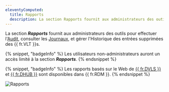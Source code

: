 ```yaml
---
eleventyComputed:
  title: Rapports
  description: La section Rapports fournit aux administrateurs des outils pour effectuer l'Audit, consulter les Journaux, et gérer l'Historique des entrées supprimées des {{ fr.VLT }}s.
---
```

La section ***Rapports*** fournit aux administrateurs des outils pour effectuer l'[Audit](/hub/web-interface/reports/audit/), consulter les [Journaux](/hub/web-interface/reports/logs/), et gérer l'Historique des entrées supprimées des {{ fr.VLT }}s.

{% snippet, "badgeInfo" %}
Les utilisateurs non-administrateurs auront un accès limité à la section ***Rapports***.
{% endsnippet %}

{% snippet, "badgeInfo" %}
Les rapports basés sur le Web de [{{ fr.DVLS }}](/server/overview/what-is-server/) et [{{ fr.DHUB }}](/hub/overview/what-is-hub/) sont disponibles dans {{ fr.RDM }}.
{% endsnippet %}

![Rapports](https://cdnweb.devolutions.net/docs/docs_en_hub_Hub6082.png)